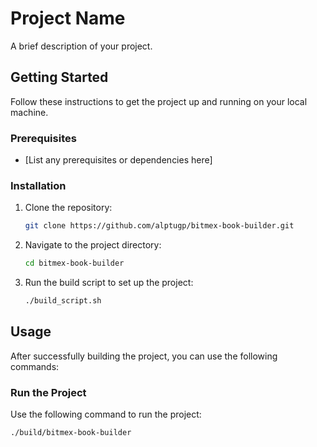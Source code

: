 # Project Name

A brief description of your project.

## Getting Started

Follow these instructions to get the project up and running on your local machine.

### Prerequisites

- [List any prerequisites or dependencies here]

### Installation

1. Clone the repository:

    ```bash
    git clone https://github.com/alptugp/bitmex-book-builder.git
    ```

2. Navigate to the project directory:

    ```bash
    cd bitmex-book-builder
    ```

3. Run the build script to set up the project:

    ```bash
    ./build_script.sh
    ```

## Usage

After successfully building the project, you can use the following commands:

### Run the Project

Use the following command to run the project:

```bash
./build/bitmex-book-builder
